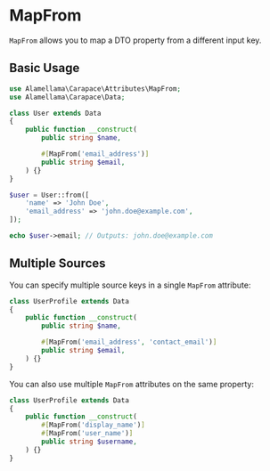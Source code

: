 <AttributeBadges scope="property" stage="hydration" />

# MapFrom

`MapFrom` allows you to map a DTO property from a different input key.

## Basic Usage

```php
use Alamellama\Carapace\Attributes\MapFrom;
use Alamellama\Carapace\Data;

class User extends Data
{
    public function __construct(
        public string $name,

        #[MapFrom('email_address')]
        public string $email,
    ) {}
}

$user = User::from([
    'name' => 'John Doe',
    'email_address' => 'john.doe@example.com',
]);

echo $user->email; // Outputs: john.doe@example.com
```

## Multiple Sources

You can specify multiple source keys in a single `MapFrom` attribute:

```php
class UserProfile extends Data
{
    public function __construct(
        public string $name,

        #[MapFrom('email_address', 'contact_email')]
        public string $email,
    ) {}
}
```

You can also use multiple `MapFrom` attributes on the same property:

```php
class UserProfile extends Data
{
    public function __construct(
        #[MapFrom('display_name')]
        #[MapFrom('user_name')]
        public string $username,
    ) {}
}
```
